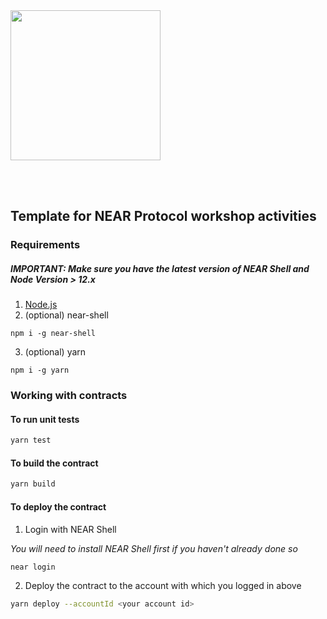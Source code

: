 <br />
<br />

<p>
<img src="https://nearprotocol.com/wp-content/themes/near-19/assets/img/logo.svg?t=1553011311" width="240">
</p>

<br />
<br />

## Template for NEAR Protocol workshop activities

### Requirements

##### IMPORTANT: Make sure you have the latest version of NEAR Shell and Node Version > 12.x 

1. [Node.js](https://nodejs.org/en/download/package-manager/)
2. (optional) near-shell

```
npm i -g near-shell
```
3. (optional) yarn
```
npm i -g yarn
```

### Working with contracts

#### To run unit tests

```bash
yarn test
```

#### To build the contract

```bash
yarn build
```

#### To deploy the contract

1. Login with NEAR Shell

*You will need to install NEAR Shell first if you haven't already done so*

```bash
near login
```

2. Deploy the contract to the account with which you logged in above

```bash
yarn deploy --accountId <your account id>
```
